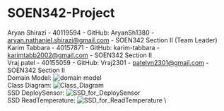 # SOEN342-Project
Aryan Shirazi - 40119594 - GitHub: AryanSh1380 - aryan.nathaniel.shirazi@gmail.com - SOEN342 Section II (Team Leader) \
Karim Tabbara - 40157871 - GitHub: karim-tabbara - karimtabb2002@gmail.com - SOEN342 Section II \
Vraj patel - 40155059 - GitHub: Vraj2301 - patelvn2301@gmail.com - SOEN342 Section II \
Domain Model: ![domain model](https://github.com/AryanSh1380/SOEN342-Project/assets/76165234/2840cb68-0b7f-48d2-9420-3eb964ca5031) \
Class Diagram: ![Class_Diagram](https://github.com/AryanSh1380/SOEN342-Project/assets/76165234/b69926a1-8f3f-422e-bab3-c833a5e6f84f) \
SSD DeploySensor: ![SSD_for_DeploySensor](https://github.com/AryanSh1380/SOEN342-Project/assets/76165234/64166dbf-2e7e-4031-8639-91a4642ee3d0) \
SSD ReadTemperature: ![SSD_for_ReadTemperature](https://github.com/AryanSh1380/SOEN342-Project/assets/76165234/4ee1efe7-ed5f-4b5a-8d2c-7aa94b8fddb3) \

